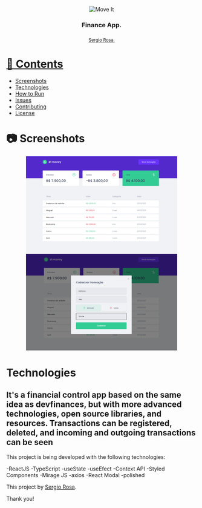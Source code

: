 <p align="center">
   <img src="./.github/logo.svg" alt="Move It" width="300"/>
</p>


<h3 align="center">
   Finance App.
</h3>

<div align="center">
  <sub> 
    <a href="https://www.linkedin.com/in/sergiorosa1/">Sergio Rosa.
  </sub>
</div>

# 📌 Contents

* [Screenshots](#camera-screenshot) 
* [Technologies](#rocket-technologies) 
* [How to Run](#computer-how-to-run)
* [Issues](#bug-issues)
* [Contributing](#sparkles-issues)
* [License](#page_facing_up-license)

# :camera: Screenshots
<div align="center">
   <img src="./.github/screen1.png.png" width="400px">
   <img src="./.github/screen2.png.png" width="400px">
</div>

# Technologies
## It's a financial control app based on the same idea as devfinances, but with more advanced technologies, open source libraries, and resources. Transactions can be registered, deleted, and incoming and outgoing transactions can be seen

This project is being developed with the following technologies:

-ReactJS
-TypeScript
-useState
-useEfect
-Context API
-Styled Components
-Mirage JS
-axios
-React Modal
-polished

This project by [Sergio Rosa](https://www.linkedin.com/in/sergiorosa1/). 

Thank you! 